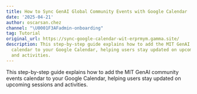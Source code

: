 ```yaml
---
title: How to Sync GenAI Global Community Events with Google Calendar
date: '2025-04-21'
author: oscarsan.chez
channel: "\U0001F3AFadmin-onboarding"
tag: Tutorial
original_url: https://sync-google-calendar-wit-erprmym.gamma.site/
description: This step-by-step guide explains how to add the MIT GenAI community events
  calendar to your Google Calendar, helping users stay updated on upcoming sessions
  and activities.
---
```


This step-by-step guide explains how to add the MIT GenAI community events calendar to your Google Calendar, helping users stay updated on upcoming sessions and activities.